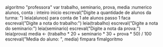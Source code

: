 algoritmo "professora"
var
   trabalho, seminario, prova, media :numerico
   alunos, conta : inteiro
inicio
   escreval("Digite a quantidade de alunos da turma: ")
   leia(alunos)
   para conta de 1 ate alunos passo 1 faca
        escreval("Digite a nota do trabalho:")
        leia(trabalho)
        escreval("Digite a nota do seminario:")
        leia(seminario)
        escreval("Digite a nota da prova:")
        leia(prova)
        media <- (trabalho * 20 + seminario * 30 + prova * 50) / 100
        escreval("Media do aluno: ", media)
    fimpara
fimalgoritmo
